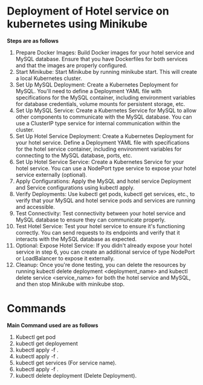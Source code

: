 # Deployment of Hotel service on kubernetes using Minikube 

<b>Steps are as follows</b>

1. Prepare Docker Images: Build Docker images for your hotel service and MySQL database. Ensure that you have Dockerfiles for both services and that the images are properly configured.
2. Start Minikube: Start Minikube by running minikube start. This will create a local Kubernetes cluster.
3. Set Up MySQL Deployment: Create a Kubernetes Deployment for MySQL. You'll need to define a Deployment YAML file with specifications for the MySQL container, including environment variables for database credentials, volume mounts for persistent storage, etc.
4. Set Up MySQL Service: Create a Kubernetes Service for MySQL to allow other components to communicate with the MySQL database. You can use a ClusterIP type service for internal communication within the cluster.
5. Set Up Hotel Service Deployment: Create a Kubernetes Deployment for your hotel service. Define a Deployment YAML file with specifications for the hotel service container, including environment variables for connecting to the MySQL database, ports, etc.
6. Set Up Hotel Service Service: Create a Kubernetes Service for your hotel service. You can use a NodePort type service to expose your hotel service externally (optional).
7. Apply Configurations: Apply the MySQL and hotel service Deployment and Service configurations using kubectl apply.
8. Verify Deployments: Use kubectl get pods, kubectl get services, etc., to verify that your MySQL and hotel service pods and services are running and accessible.
9. Test Connectivity: Test connectivity between your hotel service and MySQL database to ensure they can communicate properly.
10. Test Hotel Service: Test your hotel service to ensure it's functioning correctly. You can send requests to its endpoints and verify that it interacts with the MySQL database as expected.
11. Optional: Expose Hotel Service: If you didn't already expose your hotel service in step 6, you can create an additional service of type NodePort or LoadBalancer to expose it externally.
12. Cleanup: Once you're done testing, you can delete the resources by running kubectl delete deployment <deployment_name> and kubectl delete service <service_name> for both the hotel service and MySQL, and then stop Minikube with minikube stop.

# Commands 

<b> Main  Command used are as follows</b>
1. Kubectl get pod
2. kubectl get deployement
3. kubectl apply -f <filename>.
4. kubectl apply -f <mysqlfilename>.
5. kubectl get services (For service name).
6. kubectl apply -f <secretfilname>.
7. kubectl delete deployment (Delete Deployment).
   

